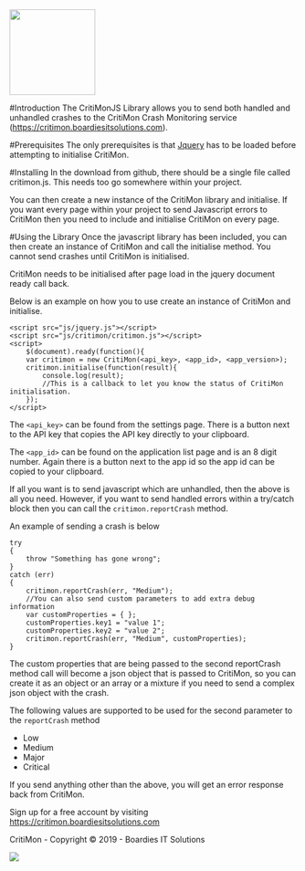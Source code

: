 <img src="https://critimon.boardiesitsolutions.com/images/logo.png" width="150">

#Introduction
The CritiMonJS Library allows you to send both handled and unhandled crashes to the CritiMon Crash
Monitoring service (https://critimon.boardiesitsolutions.com). 

#Prerequisites
The only prerequisites is that [Jquery](https://jquery.com) has to be loaded before attempting to 
initialise CritiMon. 

#Installing
In the download from github, there should be a single file called critimon.js. This needs
too go somewhere within your project. 

You can then create a new instance of the CritiMon library and initialise. If you want every 
page within your project to send Javascript errors to CritiMon then you need to include and initialise
CritiMon on every page. 

#Using the Library
Once the javascript library has been included, you can then create an instance
of CritiMon and call the initialise method. You cannot send crashes until CritiMon
is initialised. 

CritiMon needs to be initialised after page load in the jquery document ready call back. 

Below is an example on how you to use create an instance of CritiMon and initialise. 

```
<script src="js/jquery.js"></script>
<script src="js/critimon/critimon.js"></script>
<script>
    $(document).ready(function(){
    var critimon = new CritiMon(<api_key>, <app_id>, <app_version>);
    critimon.initialise(function(result){
        console.log(result);
        //This is a callback to let you know the status of CritiMon initialisation. 
    });
</script>
```

The `<api_key>` can be found from the settings page. There is a button next to the API key that
copies the API key directly to your clipboard. 

The `<app_id>` can be found on the application list page and is an 8 digit number. Again there
is a button next to the app id so the app id can be copied to your clipboard. 

If all you want is to send javascript which are unhandled, then the above is all you need. However,
if you want to send handled errors within a try/catch block then you can call the 
`critimon.reportCrash` method. 

An example of sending a crash is below

```
try
{
    throw "Something has gone wrong";
}
catch (err)
{
    critimon.reportCrash(err, "Medium");
    //You can also send custom parameters to add extra debug information
    var customProperties = { };
    customProperties.key1 = "value 1";
    customProperties.key2 = "value 2";
    critimon.reportCrash(err, "Medium", customProperties);
}
```

The custom properties that are being passed to the second reportCrash method call will become a
json object that is passed to CritiMon, so you can create it as an object or an array
or a mixture if you need to send a complex json object with the crash. 

The following values are supported to be used for the second parameter to the `reportCrash` method
* Low
* Medium
* Major
* Critical

If you send anything other than the above, you will get an error response
back from CritiMon. 

Sign up for a free account by visiting https://critimon.boardiesitsolutions.com

CritiMon - Copyright &copy; 2019 - Boardies IT Solutions

<img src="https://boardiesitsolutions.com/images/logo.png"> 

